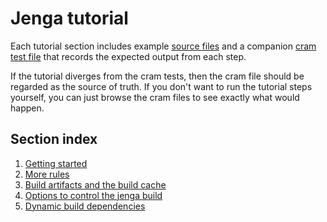 
# Jenga tutorial

Each tutorial section includes example [source files](files) and a companion [cram test file](cram) that records the expected output from each step.

If the tutorial diverges from the cram tests, then the cram file should be regarded as the source of truth.
If you don't want to run the tutorial steps yourself, you can just browse the cram files to see exactly what would happen.

## Section index

1. [Getting started](01_getting_started.md)
2. [More rules](02_more_rules.md)
3. [Build artifacts and the build cache](03_artifacts_and_cache.md)
4. [Options to control the jenga build](04_options.md)
5. [Dynamic build dependencies](05_dynamic_deps.md)
